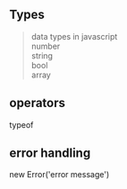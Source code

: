 ## Types
>data types in javascript  
number  
string  
bool  
array  


## operators
typeof

## error handling
new Error('error message')